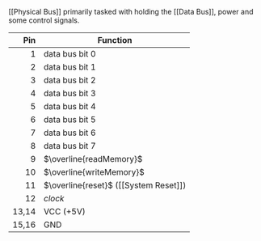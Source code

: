 [[Physical Bus]] primarily tasked with holding the [[Data Bus]], power and some control signals.


|   Pin | Function                              |
| ----: | ------------------------------------- |
|     1 | data bus bit 0                        |
|     2 | data bus bit 1                        |
|     3 | data bus bit 2                        |
|     4 | data bus bit 3                        |
|     5 | data bus bit 4                        |
|     6 | data bus bit 5                        |
|     7 | data bus bit 6                        |
|     8 | data bus bit 7                        |
|     9 | $\overline{readMemory}$               |
|    10 | $\overline{writeMemory}$              |
|    11 | $\overline{reset}$ ([[System Reset]]) |
|    12 | $clock$                               |
| 13,14 | VCC (+5V)                             |
| 15,16 | GND                                   |
